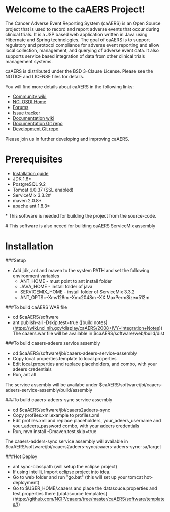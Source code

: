 Welcome to the caAERS Project!
=====================================

The Cancer Adverse Event Reporting System (caAERS) is an Open Source project that is used to record and report
adverse events that occur during clinical trials.
It is a JSP based web application written in Java using Hibernate and Spring technologies.
The goal of caAERS is to support regulatory and protocol compliance for adverse event reporting and allow local collection, management, 
and querying of adverse event data. It also supports service based integration of data from other clinical trials management systems.

caAERS is distributed under the BSD 3-Clause License.
Please see the NOTICE and LICENSE files for details.

   
 You will find more details about caAERS in the following links:

 * [Community wiki](https://wiki.nci.nih.gov/display/caAERS/caAERS)
 * [NCI OSDI Home](https://github.com/NCIP)
 * [Forums](https://cabig-kc.nci.nih.gov/CTMS/forums/viewforum.php?sid=9580407309499276f76e4aeff745f814)
 * [Issue tracker](https://tracker.nci.nih.gov/browse/CAAERS)
 * [Documentation wiki](https://wiki.nci.nih.gov/display/caAERS/caAERS+Documentation)
 * [Documentation Git repo](https://github.com/NCIP/caaers-docs)
 * [Development Git repo](https://github.com/NCIP/caaers)


Please join us in further developing and improving caAERS.

# Prerequisites
 * [Installation guide](https://wiki.nci.nih.gov/display/caAERS/caAERS+2.7-M7+Quick+Start+Installation+and+Configuration+Guide#caAERS27-M1QuickStartInstallationandConfigurationGuide-InstallationandUpgradeProcedures)
 * JDK 1.6\*
 * PostgreSQL 9.2
 * Tomcat 6.0.37  (SSL enabled)
 * ServiceMix 3.3.2\#
 * maven 2.0.8\*
 * apache ant 1.8.3\* 

 
 \* This software is needed for building the project from the source-code.

 \# This software is also neeed for building caAERS ServiceMix assembly
 
# Installation
###Setup 
  * Add jdk, ant and maven to the system PATH and set the following environment variables
    - ANT_HOME  - must point to ant install folder
    - JAVA_HOME - install folder of java
    - SERVICEMIX_HOME - install folder of ServiceMix 3.3.2
    - ANT_OPTS=-Xms128m -Xmx2048m -XX:MaxPermSize=512m

###To build caAERS WAR file
 * cd $caAERS/software   
 * ant publish-all -Dskip.test=true ([build notes] (https://wiki.nci.nih.gov/display/caAERS/2008+IVY+integration+Notes))
The caaers.war file will be available in $caAERS/software/web/build/dist

###To build caaers-adeers service assembly
 * cd $caAERS/software/jbi/caaers-adeers-service-assembly 
 * Copy local.properties.template to local.properties
 * Edit local.properties and replace placeholders, <your adeers username> and <your adeers password> combo, with your adeers credentials
 * Run, ant all
 
  The service assembly will be availabe under $caAERS/software/jbi/caaers-adeers-service-assembly/build/assembly

###To build caaers-adeers-sync service assembly
 * cd $caAERS/software/jbi/caaers2adeers-sync
 * Copy profiles.xml.example to profiles.xml
 * Edit profiles.xml and replace placeholders, your_adeers_username and your_adeers_password combo, with your adeers credentials
 * Run, mvn install -Dmaven.test.skip=true
 
  The caaers-adders-sync service assembly will available in $caAERS/software/jbi/caaers2adeers-sync/caaers-adeers-sync-sa/target

###Hot Deploy
 * ant sync-classpath (will setup the eclipse project)
 * If using intellij, Import eclipse project into idea.
 * Go to web folder and run "go.bat"  (this will set up your tomcat hot-deployment)
 * Go to $USER_HOME/.caaers and place the datasouce.properties and test.properties there ([datasource templates]
 (https://github.com/NCIP/caaers/tree/master/caAERS/software/templates/))

